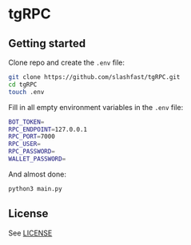 # tgRPC
## Getting started
Clone repo and create the `.env` file:
```bash
git clone https://github.com/slashfast/tgRPC.git
cd tgRPC
touch .env
```
Fill in all empty environment variables in the `.env` file:
```bash
BOT_TOKEN=
RPC_ENDPOINT=127.0.0.1
RPC_PORT=7000
RPC_USER=
RPC_PASSWORD=
WALLET_PASSWORD=
```
And almost done:
```bash
python3 main.py
```

## License
See [LICENSE](https://github.com/slashfast/tgRPC/blob/master/LICENSE)

